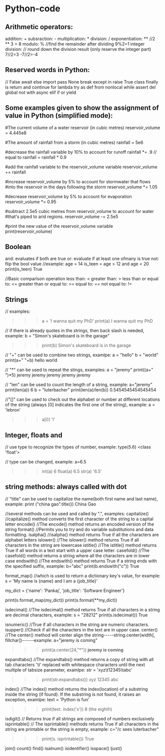 # Python-code

## Arithmetic operators:
addition: +
subsraction: -
multiplication: *
division: /
exponentiation: **     //2 ** 3 = 8
modulo: %              //find the remainder after dividing   9%2=1
integer division: // round down the division result (only reserve the integer part)   7//2=3  -7//2=-4

## Reserved words in Python:
// False await else import pass None break except in raise True class finally is return and continue for lambda try as def from nonlocal while assert 
del global not with async elif if or yield  

## Some examples given to show the assignment of value in Python (simplified mode):
#The current volume of a water reservoir (in cubic metres)
reservoir_volume = 4.445e8

#The amount of rainfall from a storm (in cubic metres)
rainfall = 5e6

#decrease the rainfall variable by 10% to account for runoff
rainfall *= .9     // equal to rainfall = rainfall * 0.9

#add the rainfall variable to the reservoir_volume variable
reservoir_volume += rainfall

#increase reservoir_volume by 5% to account for stormwater that flows
#into the reservoir in the days following the storm
reservoir_volume *= 1.05

#decrease reservoir_volume by 5% to account for evaporation
reservoir_volume *= 0.95

#subtract 2.5e5 cubic metres from reservoir_volume to account for water
#that's piped to arid regions.
reservoir_volume -= 2.5e5 

#print the new value of the reservoir_volume variable
print(reservoir_volume)

## Boolean 
and: evaluates if both are true 
or: evaluate if at least one ofmany is true
not: flip the bool value
//example: 
age = 14
is_teen = age > 12 and age < 20 
print(is_teen) 
True

//Basic comparison operation
less than: <
greater than: > 
less than or equal to: <=
greater than or equal to: >= 
equal to: ==
not equal to: !=

## Strings 
// examples: 
>>> a = 'I wanna quit my PhD' 
>>> print(a)
>>> I wanna quit my PhD

// if there is already quotes in the strings, then back slash is needed, example: 
b = "Simon\'s skateboard is in the garage"
>>> print(b)
>>> Simon's skateboard is in the garage

// "+" can be used to combine two strings, examlpe: 
a = "hello"
b = "world"
print(a+" "+b)
hello world

// "*" can be used to repeat the stings, examples:
a = "jeremy"
print((a+" ")*5)
jeremy jeremy jeremy jeremy jeremy 

// "len" can be used to count the length of a string, example:
a="jeremy"
print(len(a))
6
b = "luterbacher"
print(len(a)/len(b))
0.5454545454545454

//"[]" can be used to check out the alphabet or number at different locations of the string (always [0] indicates the first one of the string), example:
a = 'lebron'
>>> a[0]
'l'


## Integer, floats and 
// use type to recognize the types of number, example:
type(5.6)
<class 'float'>

// type can be changed, example: 
a=6.5
>>> int(a)
6
>>> float(a)
6.5
>>> str(a)
'6.5'

## string methods: always called with dot 
// "title" can be used to capitalize the name(both first name and last name), example: 
print ("china gao".title()) 
China Gao

//several methods can be used and called by ".", examples:
capitalize()      //capitalize() method converts the first character of the string to a capital letter
encode()          //The encode() method returns an encoded version of the string
format()          //Permits you to try and do variable substitutions and data formatting.
isalpha()         //isalpha() method returns True if all the characters are alphabet letters
islower()         //The islower() method returns True if all characters in the string are lowercase
istitle()         //The istitle() method returns True if all words in a text start with a upper case letter. 
casefold()        //The casefold() method returns a string where all the characters are in lower case
endswith()        //The endswith() method returns True if a string ends with the specified suffix, example:
b="abc"
print(b.endswith("c"))
True

format_map()      //which is used to return a dictionary key's value, for example:
s = 'My name is {name} and I am a {job_title}'

my_dict = {'name': 'Pankaj', 'job_title': 'Software Engineer'}

print(s.format_map(my_dict))
print(s.format(**my_dict))

isdecimal()       //The isdecimal() method returns True if all characters in a string are decimal characters, example:
s = "28212"
print(s.isdecimal())
True 

isnumeric()       //True if all characters in the string are numeric characters.
isupper()         //Check if all the characters in the text are in upper case.
center()          //The center() method will center align the string-----string.center(width[, fillchar])------example:
a="jeremy is coming"
>>> print(a.center(24,"*"))
****jeremy is coming****

expandtabs()      //The expandtabs() method returns a copy of string with all tab characters '\t' replaced with whitespace characters until the next multiple of tabsize parameter, examlpe:
str = 'xyz\t12345\tabc'
>>> print(str.expandtabs())
xyz     12345   abc

index()           //The index() method returns the index(location) of a substring inside the string (if found). If the substring is not found, it raises an exception, examlpe:
text = 'Python is fun'
>>> print(text. index('s'))
8 (the eighth)

isdigit()         // Returns true if all strings are composed of numbers exclusively
isprintable()     // The isprintable() methods returns True if all characters in the string are printable or the string is empty, example:
c="/c sees luterbacher" 
>>> print(s. isprintable())
>>> True

join()
count() 
find() 
isalnum() 
isidentifier() 
isspace() 
ljust()









